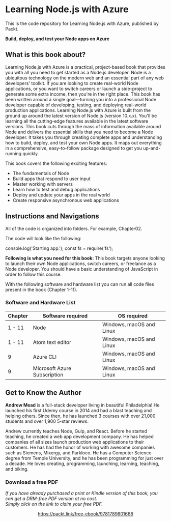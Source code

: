# Learning Node.js with Azure


This is the code repository for Learning Node.js with Azure, published by Packt.

**Build, deploy, and test your Node apps on Azure**

## What is this book about?
Learning Node.js with Azure is a practical, project-based book that provides you with all you need to get started as a Node.js developer. Node is a ubiquitous technology on the modern web and an essential part of any web developers' toolkit. 
If you are looking to create real-world Node applications, or you want to switch careers or launch a side-project to generate some extra income, then you're in the right place. This book has been written around a single goal—turning you into a professional Node developer capable of developing, testing, and deploying real-world production applications. Learning Node.js with Azure is built from the ground up around the latest version of Node.js (version 10.x.x). You'll be learning all the cutting-edge features available in the latest software versions. This book cuts through the mass of information available around Node and delivers the essential skills that you need to become a Node developer. It takes you through creating complete apps and understanding how to build, deploy, and test your own Node apps.
It maps out everything in a comprehensive, easy-to-follow package designed to get you up-and-running quickly.

This book covers the following exciting features:
* The fundamentals of Node
* Build apps that respond to user input
* Master working with servers
* Learn how to test and debug applications
* Deploy and update your apps in the real world
* Create responsive asynchronous web applications


## Instructions and Navigations
All of the code is organized into folders. For example, Chapter02.

The code will look like the following:

console.log('Starting app.');
const fs = require('fs');

**Following is what you need for this book:**
This book targets anyone looking to launch their own Node applications, switch careers, or freelance as a Node developer. You should have a basic understanding of JavaScript in order to follow this course.

With the following software and hardware list you can run all code files present in the book (Chapter 1-11).
### Software and Hardware List
| Chapter | Software required | OS required |
| -------- | ------------------------------------ | ----------------------------------- |
| 1 - 11 | Node | Windows, macOS and Linux |
| 1 - 11 | Atom text editor | Windows, macOS and Linux |
| 9 | Azure CLI | Windows, macOS and Linux |
| 9 | Microsoft  Azure Subscription | Windows, macOS and Linux |





## Get to Know the Author
**Andrew Mead**
is a full-stack developer living in beautiful Philadelphia! He launched his first Udemy course in 2014 and had a blast teaching and helping others. Since then, he has launched 3 courses with over 21,000 students and over 1,900 5-star reviews.

Andrew currently teaches Node, Gulp, and React. Before he started teaching, he created a web app development company. He has helped companies of all sizes launch production web applications to their customers. He has had the honor of working with awesome companies such as Siemens, Mixergy, and Parkloco. He has a Computer Science degree from Temple University, and he has been programming for just over a decade. He loves creating, programming, launching, learning, teaching, and biking.



### Download a free PDF

 <i>If you have already purchased a print or Kindle version of this book, you can get a DRM-free PDF version at no cost.<br>Simply click on the link to claim your free PDF.</i>
<p align="center"> <a href="https://packt.link/free-ebook/9781789801668">https://packt.link/free-ebook/9781789801668 </a> </p>